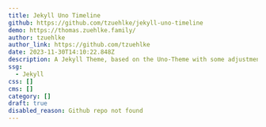 ```yaml
---
title: Jekyll Uno Timeline
github: https://github.com/tzuehlke/jekyll-uno-timeline
demo: https://thomas.zuehlke.family/
author: tzuehlke
author_link: https://github.com/tzuehlke
date: 2023-11-30T14:10:22.848Z
description: A Jekyll Theme, based on the Uno-Theme with some adjustments.
ssg:
  - Jekyll
css: []
cms: []
category: []
draft: true
disabled_reason: Github repo not found
---
```

